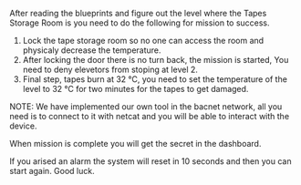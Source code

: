 After reading the blueprints and figure out the level where the Tapes Storage Room is you need to do the following for mission to success.

1. Lock the tape storage room so no one can access the room and physicaly decrease the temperature.
2. After locking the door there is no turn back, the mission is started, You need to deny elevetors from stoping at level 2.
3. Final step, tapes burn at 32 °C, you need to set the temperature of the level to 32 °C for two minutes for the tapes to get damaged. 

NOTE: We have implemented our own tool in the bacnet network, all you need is to connect to it with netcat and you will be able to interact with the device.

When mission is complete you will get the secret in the dashboard.

If you arised an alarm the system will reset in 10 seconds and then you can start again. Good luck.

